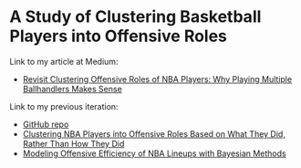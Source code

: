 # A Study of Clustering Basketball Players into Offensive Roles

Link to my article at Medium:
- [Revisit Clustering Offensive Roles of NBA Players: Why Playing Multiple Ballhandlers Makes Sense](https://medium.com/@xulianrenzoku/revisit-clustering-offensive-roles-of-nba-players-based-on-events-why-playing-multiple-4d82ddf98f59)

Link to my previous iteration:
- [GitHub repo](https://github.com/xulianrenzoku/synergy_clustering)
- [Clustering NBA Players into Offensive Roles Based on What They Did, Rather Than How They Did](https://medium.com/@xulianrenzoku/clustering-nba-players-into-offensive-roles-based-on-what-they-did-rather-than-how-they-did-1d4d371b7881)
- [Modeling Offensive Efficiency of NBA Lineups with Bayesian Methods](https://medium.com/@xulianrenzoku/modeling-offensive-efficiency-of-nba-lineups-with-bayesian-methods-55c695e95e1d)
